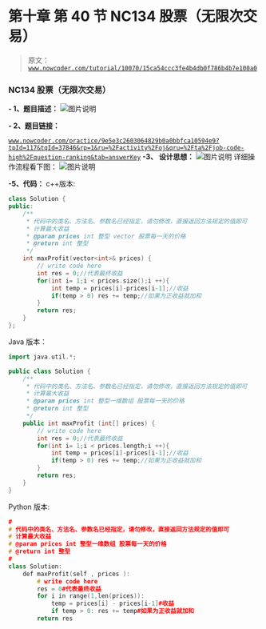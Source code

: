 # 第十章 第 40 节 NC134 股票（无限次交易）

> 原文：[`www.nowcoder.com/tutorial/10070/15ca54ccc3fe4b4db0f786b4b7e100a0`](https://www.nowcoder.com/tutorial/10070/15ca54ccc3fe4b4db0f786b4b7e100a0)

### NC134 股票（无限次交易）

**- 1、题目描述：**
![图片说明](img/f625857a2c84c082797c1ba5b158210f.png "图片标题")

**- 2、题目链接：**

[`www.nowcoder.com/practice/9e5e3c2603064829b0a0bbfca10594e9?tpId=117&tqId=37846&rp=1&ru=%2Factivity%2Foj&qru=%2Fta%2Fjob-code-high%2Fquestion-ranking&tab=answerKey`](https://www.nowcoder.com/practice/9e5e3c2603064829b0a0bbfca10594e9?tpId=117&tqId=37846&rp=1&ru=%2Factivity%2Foj&qru=%2Fta%2Fjob-code-high%2Fquestion-ranking&tab=answerKey)
**-3、 设计思想：**
![图片说明](img/b4218f92ed7a9d7b5c8f0570fcdb16bf.png "图片标题")
详细操作流程看下图：
![图片说明](img/1c850aece9882f3ac607186cdb7c1ff5.png "图片标题")

**-5、代码：**
c++版本:

```cpp
class Solution {
public:
    /**
     * 代码中的类名、方法名、参数名已经指定，请勿修改，直接返回方法规定的值即可
     * 计算最大收益
     * @param prices int 整型 vector 股票每一天的价格
     * @return int 整型
     */
    int maxProfit(vector<int>& prices) {
        // write code here
        int res = 0;//代表最终收益
        for(int i= 1;i < prices.size();i ++){
            int temp = prices[i]-prices[i-1];//收益
            if(temp > 0) res += temp;//如果为正收益就加和
        }
        return res;
    }
}; 

```

Java 版本：

```cpp
import java.util.*;

public class Solution {
    /**
     * 代码中的类名、方法名、参数名已经指定，请勿修改，直接返回方法规定的值即可
     * 计算最大收益
     * @param prices int 整型一维数组 股票每一天的价格
     * @return int 整型
     */
    public int maxProfit (int[] prices) {
        // write code here
        int res = 0;//代表最终收益
        for(int i= 1;i < prices.length;i ++){
            int temp = prices[i]-prices[i-1];//收益
            if(temp > 0) res += temp;//如果为正收益就加和
        }
        return res;
    }
}

```

Python 版本:

```cpp
#
# 代码中的类名、方法名、参数名已经指定，请勿修改，直接返回方法规定的值即可
# 计算最大收益
# @param prices int 整型一维数组 股票每一天的价格
# @return int 整型
#
class Solution:
    def maxProfit(self , prices ):
        # write code here
        res = 0#代表最终收益
        for i in range(1,len(prices)):
            temp = prices[i] - prices[i-1]#收益
            if temp > 0: res += temp#如果为正收益就加和
        return res

```